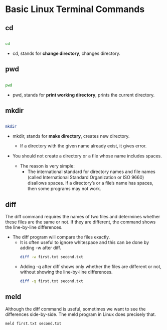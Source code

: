 # Basic Linux Terminal Commands

## cd

```bash

cd

```

* cd, stands for **change directory**, changes directory.


## pwd

```bash

pwd

```

* pwd, stands for **print working directory**, prints the current directory.

## mkdir


```bash

mkdir

```

* mkdir, stands for **make directory**, creates new directory.
	
	* If a directory with the given name already exist, it gives error.

* You should not create a directory or a ﬁle whose name includes spaces.
	* The reason is very simple: 
		* The international standard for directory names and ﬁle names (called International Standard Organization or ISO 9660) disallows spaces. If a directory’s or a ﬁle’s name has spaces, then some programs may not work.
		
## diff

The diff command requires the names of two files and determines whether these files are the same or not. If they are different, the command shows the line-by-line differences.		

* The diff program will compare the files exactly.
    *  It is often useful to ignore whitespace and this can be done by adding -w after diff.
        ```bash
        diff -w first.txt second.txt        
        ```
    *  Adding -q after diff shows only whether the files are different or not, without showing the line-by-line differences.
        ```bash
        diff -q first.txt second.txt        
        ```

## meld

Although the diff command is useful, sometimes we want to see the differences side-by-side. The meld program in Linux does precisely that.

```bash
meld first.txt second.txt
```
        